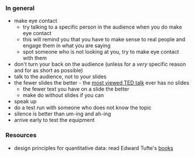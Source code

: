 
### In general

* make eye contact
  * try talking to a specific person in the audience when you do make eye contact 
  * this will remind you that you have to make sense to real people and engage them in what you are saying
  * spot someone who is not looking at you, try to make eye contact with them
* don't turn your back on the audience (unless for a _very_ specific reason and for as short as possible)
* talk to the audience, not to your slides
* the fewer slides the better - the [most viewed TED talk](http://www.ted.com/talks/ken_robinson_says_schools_kill_creativity) ever has no slides
  * the fewer text you have on a slide the better
  * make do without slides if you can
* speak up
* do a test run with someone who does not know the topic
* silence is better than um-ing and ah-ing
* arrive early to test the equipment

### Resources

* design principles for quantitative data: read Edward Tufte's [books](https://www.edwardtufte.com/tufte/books_vdqi)


